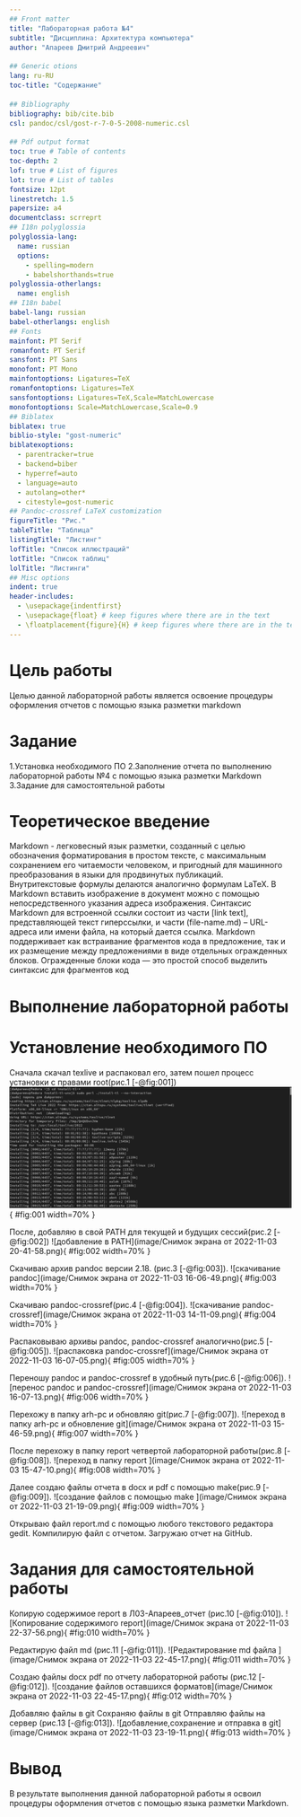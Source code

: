 ```yaml
---
## Front matter
title: "Лабораторная работа №4"
subtitle: "Дисциплина: Архитектура компьютера"
author: "Апареев Дмитрий Андреевич"

## Generic otions
lang: ru-RU
toc-title: "Содержание"

## Bibliography
bibliography: bib/cite.bib
csl: pandoc/csl/gost-r-7-0-5-2008-numeric.csl

## Pdf output format
toc: true # Table of contents
toc-depth: 2
lof: true # List of figures
lot: true # List of tables
fontsize: 12pt
linestretch: 1.5
papersize: a4
documentclass: scrreprt
## I18n polyglossia
polyglossia-lang:
  name: russian
  options:
	- spelling=modern
	- babelshorthands=true
polyglossia-otherlangs:
  name: english
## I18n babel
babel-lang: russian
babel-otherlangs: english
## Fonts
mainfont: PT Serif
romanfont: PT Serif
sansfont: PT Sans
monofont: PT Mono
mainfontoptions: Ligatures=TeX
romanfontoptions: Ligatures=TeX
sansfontoptions: Ligatures=TeX,Scale=MatchLowercase
monofontoptions: Scale=MatchLowercase,Scale=0.9
## Biblatex
biblatex: true
biblio-style: "gost-numeric"
biblatexoptions:
  - parentracker=true
  - backend=biber
  - hyperref=auto
  - language=auto
  - autolang=other*
  - citestyle=gost-numeric
## Pandoc-crossref LaTeX customization
figureTitle: "Рис."
tableTitle: "Таблица"
listingTitle: "Листинг"
lofTitle: "Список иллюстраций"
lotTitle: "Список таблиц"
lolTitle: "Листинги"
## Misc options
indent: true
header-includes:
  - \usepackage{indentfirst}
  - \usepackage{float} # keep figures where there are in the text
  - \floatplacement{figure}{H} # keep figures where there are in the text
---
```


# Цель работы

Целью данной лабораторной работы является освоение процедуры оформления отчетов с помощью языка разметки markdown

# Задание

1.Установка необходимого ПО
2.Заполнение отчета по выполнению лабораторной работы №4 с помощью языка разметки Markdown
3.Задание для самостоятельной работы

# Теоретическое введение

Markdown - легковесный язык разметки, созданный с целью обозначения форматирования в простом тексте, с максимальным сохранением его читаемости человеком, и пригодный для машинного преобразования в языки для продвинутых публикаций. Внутритекстовые формулы делаются аналогично формулам LaTeX. В Markdown вставить изображение в документ можно с помощью непосредственного указания адреса изображения. Синтаксис Markdown для встроенной ссылки состоит из части [link text], представляющей текст гиперссылки, и части (file-name.md) – URL-адреса или имени файла, на который дается ссылка. Markdown поддерживает как встраивание фрагментов кода в предложение, так и их размещение между предложениями в виде отдельных огражденных блоков. Огражденные блоки кода — это простой способ выделить синтаксис для фрагментов код

# Выполнение лабораторной работы

# Установление необходимого ПО

 Сначала скачал texlive и распаковал его, затем пошел процесс установки с правами root(рис.1 [-@fig:001])
![установка texlive](image/1.png){ #fig:001 width=70% }

После, добавляю в свой PATH для текущей и будущих сессий(рис.2 [-@fig:002])
![добавление в PATH](image/Снимок экрана от 2022-11-03 20-41-58.png){ #fig:002 width=70% }

Скачиваю архив pandoc версии 2.18. (рис.3 [-@fig:003]).
![скачивание pandoc](image/Снимок экрана от 2022-11-03 16-06-49.png){ #fig:003 width=70% }

Скачиваю pandoc-crossref(рис.4 [-@fig:004]).
![скачивание pandoc-crossref](image/Снимок экрана от 2022-11-03 14-11-09.png){ #fig:004 width=70% }

Распаковываю архивы pandoc, pandoc-crossref аналогично(рис.5 [-@fig:005]).
![распаковка pandoc-crossref](image/Снимок экрана от 2022-11-03 16-07-05.png){ #fig:005 width=70% }

Переношу pandoc и pandoc-crossref в удобный путь(рис.6 [-@fig:006]).
![перенос pandoc и pandoc-crossref](image/Снимок экрана от 2022-11-03 16-07-13.png){ #fig:006 width=70% }

Перехожу в папку arh-pc и обновляю git(рис.7 [-@fig:007]).
![переход в папку arh-pc и обновление git](image/Снимок экрана от 2022-11-03 15-46-59.png){ #fig:007 width=70% }

После перехожу в папку report четвертой лабораторной работы(рис.8 [-@fig:008]).
![переход в папку report ](image/Снимок экрана от 2022-11-03 15-47-10.png){ #fig:008 width=70% } 

Далее создаю файлы отчета в docx и pdf с помощью make(рис.9 [-@fig:009]).
![создание файлов с помощью make ](image/Снимок экрана от 2022-11-03 21-19-09.png){ #fig:009 width=70% } 

Открываю файл report.md с помощью любого текстового редактора gedit. Компилирую файл с отчетом. Загружаю отчет на GitHub.

# Задания для самостоятельной работы

Копирую содержимое report в Л03-Апареев_отчет (рис.10 [-@fig:010]).
![Копирование содержимого report](image/Снимок экрана от 2022-11-03 22-37-56.png){ #fig:010 width=70% } 

Редактирую файл md (рис.11 [-@fig:011]).
![Редактирование md файла ](image/Снимок экрана от 2022-11-03 22-45-17.png){ #fig:011 width=70% } 

Создаю файлы docx pdf по отчету лабораторной работы (рис.12 [-@fig:012]).
![создание файлов оставшихся форматов](image/Снимок экрана от 2022-11-03 22-45-17.png){ #fig:012 width=70% } 

Добавляю файлы в git 
Сохраняю файлы в git 
Отправляю файлы на сервер (рис.13 [-@fig:013]).
![добавление,сохранение и отправка в git](image/Снимок экрана от 2022-11-03 23-19-11.png){ #fig:013 width=70% } 

# Вывод

В результате выполнения данной лабораторной работы я освоил процедуры оформления отчетов с помощью языка разметки Markdown.
